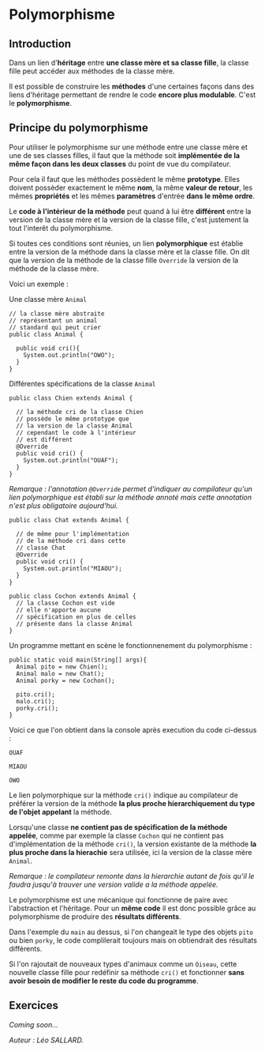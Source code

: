 # Polymorphisme

## Introduction

Dans un lien d'**héritage** entre **une classe mère et sa classe fille**, la classe fille peut accéder aux méthodes de la classe mère.

Il est possible de construire les **méthodes** d'une certaines façons dans des liens d'héritage permettant de rendre le code **encore plus modulable**. C'est le **polymorphisme**.

## Principe du polymorphisme

Pour utiliser le polymorphisme sur une méthode entre une classe mère et une de ses classes filles, il faut que la méthode soit **implémentée de la même façon dans les deux classes** du point de vue du compilateur.

Pour cela il faut que les méthodes possèdent le même **prototype**. Elles doivent possèder exactement le même **nom**, la même **valeur de retour**, les mêmes **propriétés** et les mêmes **paramètres** d'entrée **dans le même ordre**.

Le **code à l'intérieur de la méthode** peut quand à lui être **différent** entre la version de la classe mère et la version de la classe fille, c'est justement la tout l'interêt du polymorphisme.

Si toutes ces conditions sont réunies, un lien **polymorphique** est établie entre la version de la méthode dans la classe mère et la classe fille. On dit que la version de la méthode de la classe fille `Override` la version de la méthode de la classe mère.

Voici un exemple :

Une classe mère `Animal`

```
// la classe mère abstraite
// représentant un animal
// standard qui peut crier
public class Animal {

  public void cri(){
    System.out.println("OWO");
  }
}
```

Différentes spécifications de la classe `Animal`

```
public class Chien extends Animal {

  // la méthode cri de la classe Chien
  // possède le même prototype que
  // la version de la classe Animal
  // cependant le code à l'intérieur
  // est différent
  @Override
  public void cri() {
    System.out.println("OUAF");
  }
}
```

_Remarque : l'annotation `@Override` permet d'indiquer au compilateur qu'un lien polymorphique est établi sur la méthode annoté mais cette annotation n'est plus obligatoire aujourd'hui._

```
public class Chat extends Animal {

  // de même pour l'implémentation
  // de la méthode cri dans cette
  // classe Chat
  @Override
  public void cri() {
    System.out.println("MIAOU");
  }
}
```

```
public class Cochon extends Animal {
  // la classe Cochon est vide
  // elle n'apporte aucune
  // spécification en plus de celles
  // présente dans la classe Animal
}
```

Un programme mettant en scène le fonctionnenement du polymorphisme :

```
public static void main(String[] args){
  Animal pito = new Chien();
  Animal malo = new Chat();
  Animal porky = new Cochon();

  pito.cri();
  malo.cri();
  porky.cri();
}
```

Voici ce que l'on obtient dans la console après execution du code ci-dessus :

`OUAF`

`MIAOU`

`OWO`

Le lien polymorphique sur la méthode `cri()` indique au compilateur de préférer la version de la méthode **la plus proche hierarchiquement du type de l'objet appelant** la méthode.

Lorsqu'une classe **ne contient pas de spécification de la méthode appelée**, comme par exemple la classe `Cochon` qui ne contient pas d'implémentation de la méthode `cri()`, la version existante de la méthode **la plus proche dans la hierachie** sera utilisée, ici la version de la classe mère `Animal`.

_Remarque : le compilateur remonte dans la hierarchie autant de fois qu'il le faudra jusqu'à trouver une version valide a la méthode appelée._

Le polymorphisme est une mécanique qui fonctionne de paire avec l'abstraction et l'héritage. Pour un **même code** il est donc possible grâce au polymorphisme de produire des **résultats différents**.

Dans l'exemple du `main` au dessus, si l'on changeait le type des objets `pito` ou bien `porky`, le code complilerait toujours mais on obtiendrait des résultats différents.

Si l'on rajoutait de nouveaux types d'animaux comme un `Oiseau`, cette nouvelle classe fille pour redéfinir sa méthode `cri()` et fonctionner **sans avoir besoin de modifier le reste du code du programme**.

## Exercices

_Coming soon..._

_Auteur : Léo SALLARD._
